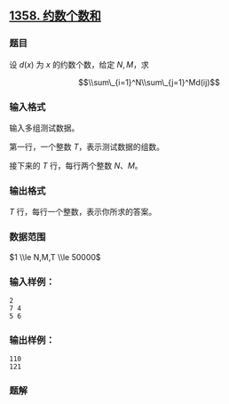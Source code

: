 ## [1358\. 约数个数和](https://www.acwing.com/problem/content/1360/)

### 题目

设 $d(x)$ 为 $x$ 的约数个数，给定 $N,M$，求

$$\\sum\_{i=1}^N\\sum\_{j=1}^Md(ij)$$

### 输入格式

输入多组测试数据。

第一行，一个整数 $T$，表示测试数据的组数。

接下来的 $T$ 行，每行两个整数 $N、M$。

### 输出格式

$T$ 行，每行一个整数，表示你所求的答案。

### 数据范围

$1 \\le N,M,T \\le 50000$

### 输入样例：

```
2
7 4
5 6
```

### 输出样例：

```
110
121
```

### 题解

